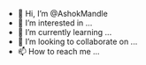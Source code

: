 - 👋 Hi, I’m @AshokMandle
- 👀 I’m interested in ...
- 🌱 I’m currently learning ...
- 💞️ I’m looking to collaborate on ...
- 📫 How to reach me ...

<!---
AshokMandle/AshokMandle is a ✨ special ✨ repository because its `README.md` (this file) appears on your GitHub profile.
You can click the Preview link to take a look at your changes.
--->
